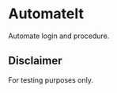 AutomateIt
==========

Automate login and procedure.

Disclaimer
----------

For testing purposes only.

